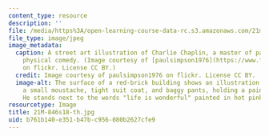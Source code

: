 ```yaml
---
content_type: resource
description: ''
file: /media/https%3A/open-learning-course-data-rc.s3.amazonaws.com/21m-846-topics-in-performance-studies-comedy-across-media-spring-2018/b761b140e351b47bc956080b2627cfe9_21M-846s18-th.jpg
file_type: image/jpeg
image_metadata:
  caption: A street art illustration of Charlie Chaplin, a master of pantomime and
    physical comedy. (Image courtesy of [paulsimpson1976](https://www.flickr.com/photos/paulsimpson1976/3997514027/in/photolist-76fiDD-ehXucq-GRvio-GRwfr-JuTSrH-GRSsZ-GRXBs-GRymn-9X2DJf-GRC82-GRBR1-acJice-GRNFa-GRYbR-GRWFC-aYM5G6-e1Xpzp-p3PwS-GRSra-GRG1C-GRH2S-GRWH7-9WYN7x-9Hzymm-5wfede-9WYNb6-hurqyi-9X2DzE-8nCbh7-91ai9w-uCr1m4-GRK3i-GRyyc-GRNDW-8zFwws-hp5gg3-GRNS6-4a7Wg4-GRF6M-c6hqCC-qYPgG5-GRKeL-GRQpG-GRxL7-Q2Tjn-96Vhre-GRA8t-GRzKU-GRRfS-GREAP)
    on flickr. License CC BY.)
  credit: Image courtesy of paulsimpson1976 on flickr. License CC BY.
  image-alt: The surface of a red-brick building shows an illustration of a man with
    a small moustache, tight suit coat, and baggy pants, holding a paint can and roller.
    He stands next to the words "life is wonderful" painted in hot pink paint.
resourcetype: Image
title: 21M-846s18-th.jpg
uid: b761b140-e351-b47b-c956-080b2627cfe9
---
```

